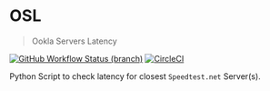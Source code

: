 # OSL

> Ookla Servers Latency

[![GitHub Workflow Status (branch)](https://img.shields.io/github/workflow/status/crazyuploader/OSL/Python/main?label=Python%20Lint&logo=github-actions)](https://github.com/crazyuploader/OSL/actions)
[![CircleCI](https://circleci.com/gh/crazyuploader/OSL/tree/main.svg?style=svg)](https://circleci.com/gh/crazyuploader/OSL/tree/main)

Python Script to check latency for closest `Speedtest.net` Server(s).
